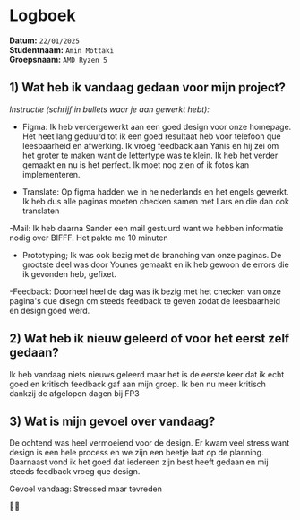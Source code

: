 # Logboek

**Datum:** `22/01/2025`  
**Studentnaam:** `Amin Mottaki`  
**Groepsnaam:** `AMD Ryzen 5`


## 1) Wat heb ik vandaag gedaan voor mijn project?

*Instructie (schrijf in bullets waar je aan gewerkt hebt):*  

- Figma: Ik heb verdergewerkt aan een goed design voor onze homepage. Het heet lang geduurd tot ik een goed resultaat heb voor telefoon que leesbaarheid en afwerking. Ik vroeg feedback aan Yanis en hij zei om het groter te maken want de lettertype was te klein. Ik heb het verder gemaakt en nu is het perfect. Ik moet nog zien of ik fotos kan implementeren.

- Translate: Op figma hadden we in he nederlands en het engels gewerkt. Ik heb dus alle paginas moeten checken samen met Lars en die dan ook translaten

-Mail: Ik heb daarna Sander een mail gestuurd want we hebben informatie nodig over BIFFF. Het pakte me 10 minuten

- Prototyping; Ik was ook bezig met de branching van onze paginas. De grootste deel was door Younes gemaakt en ik heb gewoon de errors die ik gevonden heb, gefixet.

-Feedback: Doorheel heel de dag was ik bezig met het checken van onze pagina's que disegn om steeds feedback te geven zodat de leesbaarheid en design goed werd.
 



>
## 2) Wat heb ik nieuw geleerd of voor het eerst zelf gedaan?
Ik heb vandaag niets nieuws geleerd maar het is de eerste keer dat ik echt goed en kritisch feedback gaf aan mijn groep. Ik ben nu meer kritisch dankzij de afgelopen dagen bij FP3



## 3) Wat is mijn gevoel over vandaag?
De ochtend was heel vermoeiend voor de design. Er kwam veel stress want design is een hele process en we zijn een beetje laat op de planning. Daarnaast vond ik het goed dat iedereen zijn best heeft gedaan en mij steeds feedback vroeg que design.

Gevoel vandaag: Stressed maar tevreden

🥲😊